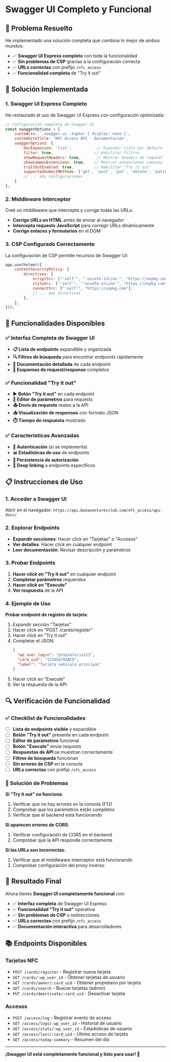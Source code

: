 # Swagger UI Completo y Funcional

## 🎯 Problema Resuelto

He implementado una solución completa que combina lo mejor de ambos mundos:

- ✅ **Swagger UI Express completo** con toda la funcionalidad
- ✅ **Sin problemas de CSP** gracias a la configuración correcta
- ✅ **URLs correctas** con prefijo `/nfc_access`
- ✅ **Funcionalidad completa** de "Try it out"

## 🔧 Solución Implementada

### 1. Swagger UI Express Completo

He restaurado el uso de Swagger UI Express con configuración optimizada:

```javascript
// Configuración completa de Swagger UI
const swaggerOptions = {
    customCss: '.swagger-ui .topbar { display: none }',
    customSiteTitle: 'NFC Access API - Documentación',
    swaggerOptions: {
        docExpansion: 'list',           // Expandir lista por defecto
        filter: true,                  // Habilitar filtros
        showRequestHeaders: true,       // Mostrar headers de request
        showCommonExtensions: true,    // Mostrar extensiones comunes
        tryItOutEnabled: true,         // Habilitar "Try it out"
        supportedSubmitMethods: ['get', 'post', 'put', 'delete', 'patch'],
        // ... más configuraciones
    }
};
```

### 2. Middleware Interceptor

Creé un middleware que intercepta y corrige todas las URLs:

- **Corrige URLs en HTML** antes de enviar al navegador
- **Intercepta requests JavaScript** para corregir URLs dinámicamente
- **Corrige enlaces y formularios** en el DOM

### 3. CSP Configurado Correctamente

La configuración de CSP permite recursos de Swagger UI:

```javascript
app.use(helmet({
    contentSecurityPolicy: {
        directives: {
            scriptSrc: ["'self'", "'unsafe-inline'", "https://unpkg.com"],
            styleSrc: ["'self'", "'unsafe-inline'", "https://unpkg.com"],
            connectSrc: ["'self'", "https://unpkg.com"],
            // ... más directivas
        },
    },
}));
```

## 🚀 Funcionalidades Disponibles

### ✅ Interfaz Completa de Swagger UI

- **📋 Lista de endpoints** expandible y organizada
- **🔍 Filtros de búsqueda** para encontrar endpoints rápidamente
- **📖 Documentación detallada** de cada endpoint
- **📝 Esquemas de request/response** completos

### ✅ Funcionalidad "Try it out"

- **▶️ Botón "Try it out"** en cada endpoint
- **📝 Editor de parámetros** para requests
- **📤 Envío de requests** reales a la API
- **📥 Visualización de responses** con formato JSON
- **⏱️ Tiempo de respuesta** mostrado

### ✅ Características Avanzadas

- **🔐 Autenticación** (si se implementa)
- **📊 Estadísticas de uso** de endpoints
- **💾 Persistencia de autorización**
- **🔗 Deep linking** a endpoints específicos

## 📋 Instrucciones de Uso

### 1. Acceder a Swagger UI

Abrir en el navegador: `https://api.bonaventurecclub.com/nfc_access/api-docs/`

### 2. Explorar Endpoints

- **Expandir secciones**: Hacer click en "Tarjetas" o "Accesos"
- **Ver detalles**: Hacer click en cualquier endpoint
- **Leer documentación**: Revisar descripción y parámetros

### 3. Probar Endpoints

1. **Hacer click en "Try it out"** en cualquier endpoint
2. **Completar parámetros** requeridos
3. **Hacer click en "Execute"**
4. **Ver respuesta** de la API

### 4. Ejemplo de Uso

**Probar endpoint de registro de tarjeta**:

1. Expandir sección "Tarjetas"
2. Hacer click en "POST /cards/register"
3. Hacer click en "Try it out"
4. Completar el JSON:
   ```json
   {
     "wp_user_login": "propietario123",
     "card_uid": "12345678ABCD",
     "label": "Tarjeta vehículo principal"
   }
   ```
5. Hacer click en "Execute"
6. Ver la respuesta de la API

## 🔍 Verificación de Funcionalidad

### ✅ Checklist de Funcionalidades

- [ ] **Lista de endpoints visible** y expandible
- [ ] **Botón "Try it out"** presente en cada endpoint
- [ ] **Editor de parámetros** funcional
- [ ] **Botón "Execute"** envía requests
- [ ] **Respuestas de API** se muestran correctamente
- [ ] **Filtros de búsqueda** funcionan
- [ ] **Sin errores de CSP** en la consola
- [ ] **URLs correctas** con prefijo `/nfc_access`

### 🐛 Solución de Problemas

**Si "Try it out" no funciona**:
1. Verificar que no hay errores en la consola (F12)
2. Comprobar que los parámetros están completos
3. Verificar que el backend está funcionando

**Si aparecen errores de CORS**:
1. Verificar configuración de CORS en el backend
2. Comprobar que la API responde correctamente

**Si las URLs son incorrectas**:
1. Verificar que el middleware interceptor está funcionando
2. Comprobar configuración del proxy inverso

## 🎉 Resultado Final

Ahora tienes **Swagger UI completamente funcional** con:

- ✅ **Interfaz completa** de Swagger UI Express
- ✅ **Funcionalidad "Try it out"** operativa
- ✅ **Sin problemas de CSP** o redirecciones
- ✅ **URLs correctas** con prefijo `/nfc_access`
- ✅ **Documentación interactiva** para desarrolladores

## 📚 Endpoints Disponibles

### Tarjetas NFC
- `POST /cards/register` - Registrar nueva tarjeta
- `GET /cards/:wp_user_id` - Obtener tarjetas de usuario
- `GET /cards/owner/:card_uid` - Obtener propietario por tarjeta
- `GET /cards/search` - Buscar tarjetas (admin)
- `PUT /cards/deactivate/:card_uid` - Desactivar tarjeta

### Accesos
- `POST /access/log` - Registrar evento de acceso
- `GET /access/logs/:wp_user_id` - Historial de usuario
- `GET /access/stats/:wp_user_id` - Estadísticas de usuario
- `GET /access/last/:card_uid` - Último acceso de tarjeta
- `GET /access/today-summary` - Resumen del día

---

**¡Swagger UI está completamente funcional y listo para usar! 🚀**
